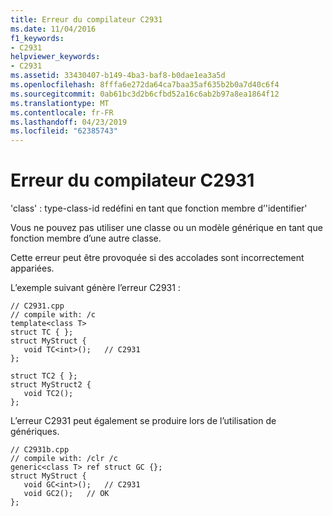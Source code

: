 ```yaml
---
title: Erreur du compilateur C2931
ms.date: 11/04/2016
f1_keywords:
- C2931
helpviewer_keywords:
- C2931
ms.assetid: 33430407-b149-4ba3-baf8-b0dae1ea3a5d
ms.openlocfilehash: 8fffa6e272da64ca7baa35af635b2b0a7d40c6f4
ms.sourcegitcommit: 0ab61bc3d2b6cfbd52a16c6ab2b97a8ea1864f12
ms.translationtype: MT
ms.contentlocale: fr-FR
ms.lasthandoff: 04/23/2019
ms.locfileid: "62385743"
---
```

# <a name="compiler-error-c2931"></a>Erreur du compilateur C2931

'class' : type-class-id redéfini en tant que fonction membre d’'identifier'

Vous ne pouvez pas utiliser une classe ou un modèle générique en tant que fonction membre d’une autre classe.

Cette erreur peut être provoquée si des accolades sont incorrectement appariées.

L’exemple suivant génère l’erreur C2931 :

```
// C2931.cpp
// compile with: /c
template<class T>
struct TC { };
struct MyStruct {
   void TC<int>();   // C2931
};

struct TC2 { };
struct MyStruct2 {
   void TC2();
};
```

L’erreur C2931 peut également se produire lors de l’utilisation de génériques.

```
// C2931b.cpp
// compile with: /clr /c
generic<class T> ref struct GC {};
struct MyStruct {
   void GC<int>();   // C2931
   void GC2();   // OK
};
```